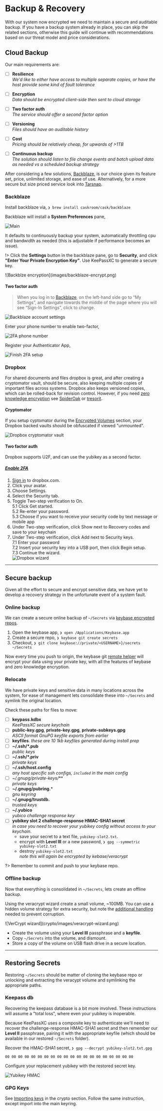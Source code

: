 
Backup & Recovery
==================

With our system now encrypted we need to maintain a secure and auditable backup. If you have a backup system already in place, you can skip the related sections, otherwise this guide will continue with recommendations based on our threat model and price considerations.


Cloud Backup
------------

Our main requirements are:

- [ ] **Resilience**  
    _We'd like to either have access to multiple separate copies, or have the host provide some kind of fault tolerance_
- [ ] **Encryption**  
    _Data should be encrypted client-side then sent to cloud storage_
- [ ] **Two factor auth**  
    _The service should offer a second factor option_
- [ ] **Versioning**  
    _Files should have an auditable history_
- [ ] **Cost**  
    _Pricing should be relatively cheap, for upwards of >1TB_
- [ ] **Continuous backup**  
    _The solution should listen to file change events and batch upload data as needed vs a scheduled backup strategy_


After considering a few solutions, [Backblaze](https://www.backblaze.com/cloud-backup.html#af9pux), is our choice given its feature set, price, unlimited storage, and ease of use. Alternatively, for a more secure but size priced service look into [Tarsnap](https://www.tarsnap.com/). 

### Backblaze ###

Install backblaze via, `❯ brew install caskroom/cask/backblaze`

Backblaze will install a **System Preferences** pane,

![Main](images/backblaze-main.png)

It defaults to continuously backup your system, automatically throttling cpu and bandwidth as needed (this is adjustable if performance becomes an issue).

!> Click the **Settings** button in the backblaze pane, go to **Security**, and click **"Enter Your Private Encryption Key"**. Use KeePassXC to generate a secure key.

<div class="center" style="width: 600px">
![Backblze encryption](images/backblaze-encrypt.png)
</div>


#### Two factor auth ####

> When you log in to [Backblaze](https://secure.backblaze.com/user_signin.htm), on the left-hand side go to “My Settings”, and navigate towards the middle of the page where you will see “Sign-In Settings”, click to change.

![Backblaze account settings](images/backblaze-ToTP_SignIn.png)

Enter your phone number to enable two-factor, 

![2FA phone number](images/backblaze-ToTP_PhoneVerification.png)

Register your Authenticator App,

![Finish 2FA setup](images/backblaze-ToTP_Verify.png)


### Dropbox ###

For shared documents and files dropbox is great, and after creating a cryptomator vault, should be secure, also keeping multiple copies of important files across systems. Dropbox also keeps versioned copies, which can be rolled-back for revision control. However, if you need [zero knowledge encryption](https://tresorit.com/blog/zero-knowledge-encryption/) see [SpiderOak](https://spideroak.com/) or [tresorit](https://tresorit.com/).

#### Cryptomator ####

If you setup cyptomator during the [Encrypted Volumes](pages/crypto/volumes?id=cryptomator) section, your Dropbox backed vaults should be obfuscated if viewed "unmounted".

![Dropbox cryptomator vault](images/dropbox-cryptomator.png)


#### Two factor auth ####

Dropbox supports U2F, and can use the yubikey as a second factor. 

##### [Enable 2FA](https://www.dropbox.com/help/security/enable-two-step-verification/#enable) #####

1. [Sign in](https://www.dropbox.com/login) to dropbox.com.
2. Click your avatar.
3. Choose Settings.
4. Select the Security tab.
5. Toggle Two-step verification to On.  
    5.1 Click Get started.  
    5.2 Re-enter your password.  
    5.3 Choose if you want to receive your security code by text message or mobile app  
6. Under Two-step verification, click Show next to Recovery codes and save to your keychain
7. Under Two-step verification, click Add next to Security keys.        
    7.1 Enter your password  
    7.2 Insert your security key into a USB port, then click Begin setup.  
    7.3 Continue the wizard.  
    ![Dropbox wizard](https://aem.dropbox.com/cms/content/dam/dropbox/www/en-us/help/security/enable-two-step-verification0.png)

---

Secure backup
--------------

Given all the effort to secure and encrypt sensitive data, we have yet to develop a recovery strategy in the unfortunate event of a system fault.

### Online backup ###

We can create a secure online backup of `~/Secrets` via [keybase encrypted repos](https://keybase.io/blog/encrypted-git-for-everyone). 

1. Open the keybase app, `❯ open /Applications/Keybase.app`
2. Create a secure repo, `❯ keybase git create secrets`
3. Checkout, `❯ git clone keybase://private/<USERNAME>}/secrets ~/Secrets`

Now every time you push to origin, the keybase git [remote helper](https://git-scm.com/docs/git-remote-helpers) will encrypt your data using your private key, with all the features of keybase and zero knowledge encryption.


### Relocate ###

We have private keys and sensitive data in many locations across the system, for ease of management lets consolidate these into `~/Secrets` and symlink the original location.

Check these paths for files to move:

- [ ] **keypass.kdbx**  
    _KeePassXC secure keychain_
- [ ] **public-key.gpg**, **private-key.gpg**, **private-subkeys.gpg**  
    _ASCII format GnuPG keyfile exports from earlier_
- [ ] **keyfiles**. 
    _these are 10 1kb keyfiles generated during install prep_
- [ ] **~/.ssh/*.pub**  
    _public keys_
- [ ] **~/.ssh/*.priv**  
    _private keys_
- [ ] **~/.ssh/host.config**  
    _any host specific ssh configs, `included` in the main config_
- [ ] **~/.gnupg/private-keys*/***  
    _private keys_
- [ ] **~/.gnupg/pubring.***  
    _gnu keyring_
- [ ] **~/.gnupg/trustdb.**  
    _trusted keys_
- [ ] **~/.yubico**  
    _yubico challenge response key_
- [ ] **yubikey slot 2 challenge-response HMAC-SHA1 secret**  
    _in case you need to recover your yubikey config without access to your keychain_.  
    - save your secret to a text file, `yubikey-slot2.txt`.
    - encrypt with **Level III** or a new password, `❯ gpg --symmetric yubikey-slot2.txt`
    - destroy `yubikey-slot2.txt`  
    _note this will again be encrypted by kebase/veracrypt_

?> <i class="far fa-bell"></i> Remember to commit and push to your keybase repo.


### Offline backup ###

Now that everything is consolidated in `~/Secrets`, lets create an offline backup.

Using the veracrypt wizard create a small volume, ~100MB. You can use a hidden volume strategy for extra security, but note the [additional handling](https://archive.codeplex.com/?p=veracrypt) needed to prevent corruption.

<div class="center" style="width: 600px">
![VerCrypt wizard](crypto/images/veracrypt-wizard.png)
</div>


- Create the volume using your **Level III** passphrase and a **keyfile**.
- Copy `~/Secrets` into the volume, and dismount.
- Store a copy of the volume on USB flash drive in a secure location.

---

Restoring Secrets
------------------

Restoring `~/Secrets` should be matter of cloning the keybase repo or unlocking and extracting the veracypt volume and symlinking the appropriate paths.

### Keepass db ###

Recovering the keepass database is a bit more involved. These instructions will assume a "total loss", where even your yubikey is inoperable.

Because KeePassXC uses a composite key to authenticate we'll need to recover the challenge-response HMAC-SHA1 secret and then remember our **Level II** passphrase, pairing it with the appropriate keyfile (which should be available in our restored `~/Secrets` folder).

Recover the HMAC-SHA1 secret, `❯ gpg --decrypt yubikey-slot2.txt.gpg`

```stdout
00 00 00 00 00 00 00 00 00 00 00 00 00 00 00 00 00 00 00 00
```

Configure your replacement yubikey with the restored secret key.

![Yubikey HMAC](images/yubikey-per-challenge-response.png)


### GPG Keys ###

See [Importing keys](pages/crypto/gnupg?id=importing-keys) in the crypto section. Follow the same instruction, except import into the main keyring.







